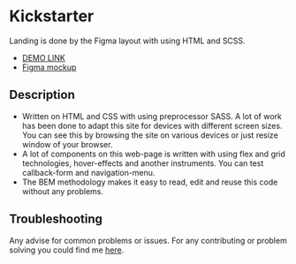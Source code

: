 # Kickstarter

  Landing is done by the Figma layout with using HTML and SCSS.

  - [DEMO LINK](https://Illia-Boiko.github.io/Kickstarter-landing/)
  - [Figma mockup](https://www.figma.com/file/Ujp7bCFuvuJlkn8TSbQPSZ/№11-(kickstarter)?node-id=0%3A1)

  ## Description

  - Written on HTML and CSS with using preprocessor SASS. A lot of work has been done to adapt this site for devices with different screen sizes. You can see this by browsing the site on various devices or just resize window of your browser.
  - A lot of components on this web-page is written with using flex and grid technologies, hover-effects and another instruments. You can test callback-form and navigation-menu. 
  - The BEM methodology makes it easy to read, edit and reuse this code without any problems.

  ## Troubleshooting

  Any advise for common problems or issues. For any contributing or problem solving you could find me [here](https://t.me/illiada_bo).